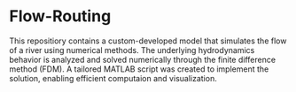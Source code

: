 # Flow-Routing
This repositiory contains a custom-developed model that simulates the flow of a river using numerical methods. The underlying hydrodynamics behavior is analyzed and solved numerically through the finite difference method (FDM). A tailored MATLAB script was created to implement the solution, enabling efficient computaion and visualization.
